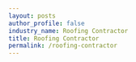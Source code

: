 ```yaml
---
layout: posts 
author_profile: false 
industry_name: Roofing Contractor
title: Roofing Contractor
permalink: /roofing-contractor
---
```

